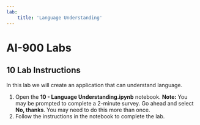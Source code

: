 ```yaml
---
lab:
    title: 'Language Understanding'
---
```


# AI-900 Labs
## 10 Lab Instructions
In this lab we will create an application that can understand language. 

1.  Open the **10 - Language Understanding.ipynb** notebook. 
    **Note:** You may be prompted to complete a 2-minute survey. Go ahead and select **No, thanks**. You may need to do this more than once.
2.  Follow the instructions in the notebook to complete the lab.